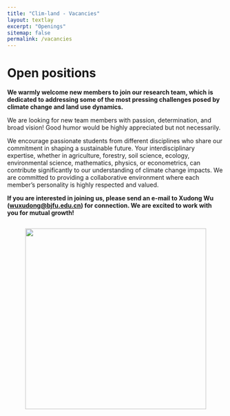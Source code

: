 ```yaml
---
title: "Clim-land - Vacancies"
layout: textlay
excerpt: "Openings"
sitemap: false
permalink: /vacancies
---
```


# Open positions

**We warmly welcome new members to join our research team, which is dedicated to addressing some of the most pressing challenges posed by climate change and land use dynamics.**

We are looking for new team members with passion, determination, and broad vision! Good humor would be highly appreciated but not necessarily. 

We encourage passionate students from different disciplines who share our commitment in shaping a sustainable future. Your interdisciplinary expertise, whether in agriculture, forestry, soil science, ecology, environmental science, mathematics, physics, or econometrics, can contribute significantly to our understanding of climate change impacts. We are committed to providing a collaborative environment where each member’s personality is highly respected and valued.

**If you are interested in joining us, please send an e-mail to Xudong Wu (<a href="mailto:wuxudong@bjfu.edu.cn">wuxudong@bjfu.edu.cn</a>) for connection. We are excited to work with you for mutual growth!**

<div style="text-align: center;"> <!-- 将包裹figure的div设置为文本居中 -->
  <figure class="fourth" style="display: inline-block;"> <!-- 设置figure为行内块以便整体居中 -->
    <img src="{{ site.url }}{{ site.baseurl }}/images/welcome.JPG" style="width: 420px; margin-bottom: 20px;"> <!-- 移除了display:block和margin:auto -->
  </figure>
</div>